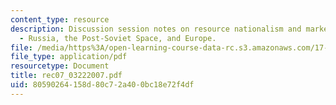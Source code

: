 ```yaml
---
content_type: resource
description: Discussion session notes on resource nationalism and market power (III)
  - Russia, the Post-Soviet Space, and Europe.
file: /media/https%3A/open-learning-course-data-rc.s3.amazonaws.com/17-906-reading-seminar-in-social-science-the-geopolitics-and-geoeconomics-of-global-energy-spring-2007/80590264158d80c72a400bc18e72f4df_rec07_03222007.pdf
file_type: application/pdf
resourcetype: Document
title: rec07_03222007.pdf
uid: 80590264-158d-80c7-2a40-0bc18e72f4df
---
```

